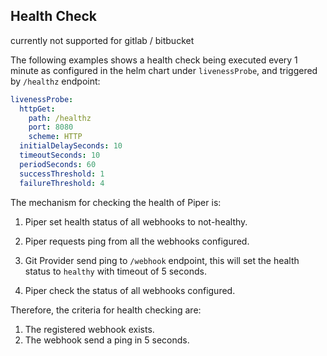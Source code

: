 ## Health Check

currently not supported for gitlab / bitbucket

The following examples shows a health check being executed every 1 minute as configured in the helm chart under `livenessProbe`, and triggered by `/healthz` endpoint:

```yaml
livenessProbe:
  httpGet:
    path: /healthz
    port: 8080
    scheme: HTTP
  initialDelaySeconds: 10
  timeoutSeconds: 10
  periodSeconds: 60
  successThreshold: 1
  failureThreshold: 4
```

The mechanism for checking the health of Piper is:

1. Piper set health status of all webhooks to not-healthy.

2. Piper requests ping from all the webhooks configured.

3. Git Provider send ping to `/webhook` endpoint, this will set the health status to `healthy` with timeout of 5 seconds.

4. Piper check the status of all webhooks configured.

Therefore, the criteria for health checking are:

1. The registered webhook exists.
2. The webhook send a ping in 5 seconds.
